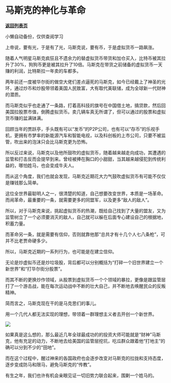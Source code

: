 # 马斯克的神化与革命

[**返回列表页**](/gzh/政事堂2019)

小懒自动备份，仅供查阅学习

上帝说，要有光，于是有了光，马斯克说，要有币，于是虚拟货币一路飙涨。  

  

随着人气明星马斯克疯狂且不遗余力的替虚拟货币带货和加仓买入，比特币被其拉升了30%，狗狗币更是被其拉升了10倍。马斯克在带货之前储备的虚拟货币一天赚的利润，比特斯拉一年卖的车都多。

  

两年前还一度被华尔街的做空大佬们差点逼死的马斯克，如今已经戴上了神圣的光环，通过炒币和炒股带领着美国人民致富，大有取代美联储，成为全球新一代财神的潜质。

  

而马斯克似乎也走通了一条路，打着高科技的旗号在中国借土地，搞贷款，然后回美国拉股票市值，倒腾虚拟货币。卖几辆车真无所谓了，但可以通过的股票和虚拟货币赚的盆满钵满。

  

回顾当年的贾跃亭，手头既有可以“发币”的P2P公司，也有可以“存币”的乐视手机，更拥有市梦率的新能源汽车和智能电视，以及科创板的上市公司，只要不被监管，吹出来的泡沫只会比马斯克更为恐怖。

  

所以反过来说，马斯克以及他所鼓吹的虚拟货币，随着越来越走向成功，其遭遇的监管和打击反而会提早到来。曾经被捧在胸口的小甜甜，当其越来越侵犯到传统利益的，哪怕姓马，也会变成牛夫人。  

  

而从这个角度，我们也就会发现，马斯克近期花大力气鼓吹虚拟货币有可能不仅仅是赚钱那么简单。

  

这位全世界最聪明人之一，很清楚的知道，自己想要改变世界，本质是一场革命。而闹革命，最重要的一条，就需要更多的同盟军，以及更多“敌人的敌人”。

  

所以，对于马斯克来说，挑起虚拟货币的热潮，既给自己找到了大量的盟友，又为监管树立了一个必须要消灭的敌人，自己就可以躲在后面专心建设自己的根据地，积蓄力量。  

  

而革命另一条，就是需要有信仰，否则就靠他那“总共才有十几个人七八条枪”，可并不比老贾命硬多少。

  

所以，马斯克近期的一系列行为，也可能是在建立信仰。

  

无论是炒虚拟币还是炒垃圾股，背后都可以分别概括为“打碎一个旧世界建立一个新世界”和“打华尔街分股票”。

  

而其不断的更换炒作领域，从股票到虚拟货币一个个领域的暴拉，更像是跟监管层打了一个游击战，能在每次运动战中不断的壮大自己，并不断地去唤醒民众的反叛精神。

  

简而言之，马斯克现在干的是马克思们的事儿。

  

用一个几代人都无法实现的理想，带领着一群理想主义者去开创一个新世界。  

  

![](https://mmbiz.qpic.cn/mmbiz_jpg/rxhS23yu8cP4NCNIrgVRy74mrkyx4yfXgLpONRWDw0WUMvlmk9Z12o3QFA0k4OldVu3HKky0Mgympo0Xqtpsug/640?wx_fmt=jpeg)

  

如果真是这么想的，那么最近几年全球最成功的的投资大师可能就是“财神”马斯克，他有充足的动力，不断地去给美国的监管层挖坑，吃瓜群众跟着他“打地主”的确可以分到不少的“田地”。  

  

而在这个过程中，醒过神来的各国政府也会逐步改变对马斯克的拉拢和支持态度，逐步变成防马和限马，避免马斯克的“传教”。  

  

有生之年，我们也许有机会亲眼见证一切旧势力联合起来，围剿一个姓马的。  

  

